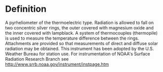 # Definition

A pyrheliometer of the thermoelectric type. Radiation is allowed to fall
on two concentric silver rings, the outer covered with magnesium oxide
and the inner covered with lampblack. A system of thermocouples
(thermopile) is used to measure the temperature difference between the
rings. Attachments are provided so that measurements of direct and
diffuse solar radiation may be obtained. This instrument has been
adopted by the U.S. Weather Bureau for station use. For instrumentation
of NOAA's Surface Radiation Research Branch see
<http://www.srrb.noaa.gov/instrument/instpage.htm>
